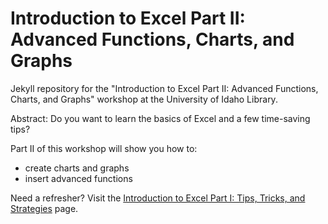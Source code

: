 # Introduction to Excel Part II: Advanced Functions, Charts, and Graphs

Jekyll repository for the "Introduction to Excel Part II: Advanced Functions, Charts, and Graphs" workshop at the University of Idaho Library.

<link to repository>

Abstract:
Do you want to learn the basics of Excel and a few time-saving tips? 

Part II of this workshop will show you how to:
- create charts and graphs
- insert advanced functions

Need a refresher? Visit the <a href="https://jylisadoney.github.io/intro-excel-1/" target="_blank">Introduction to Excel Part I: Tips, Tricks, and Strategies</a> page.
